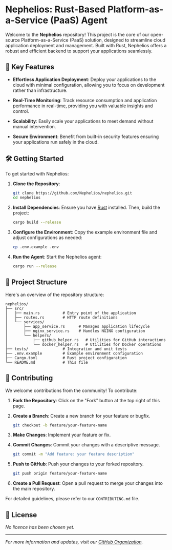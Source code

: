 # Nephelios: Rust-Based Platform-as-a-Service (PaaS) Agent

Welcome to the **Nephelios** repository! This project is the core of our open-source Platform-as-a-Service (PaaS) solution, designed to streamline cloud application deployment and management. Built with Rust, Nephelios offers a robust and efficient backend to support your applications seamlessly.

## 🚀 Key Features

- **Effortless Application Deployment**: Deploy your applications to the cloud with minimal configuration, allowing you to focus on development rather than infrastructure.

- **Real-Time Monitoring**: Track resource consumption and application performance in real-time, providing you with valuable insights and control.

- **Scalability**: Easily scale your applications to meet demand without manual intervention.

- **Secure Environment**: Benefit from built-in security features ensuring your applications run safely in the cloud.

## 🛠️ Getting Started

To get started with Nephelios:

1. **Clone the Repository**:
   ```bash
   git clone https://github.com/Nephelios/nephelios.git
   cd nephelios
   ```

2. **Install Dependencies**:
   Ensure you have [Rust](https://www.rust-lang.org/) installed. Then, build the project:
   ```bash
   cargo build --release
   ```

3. **Configure the Environment**:
   Copy the example environment file and adjust configurations as needed:
   ```bash
   cp .env.example .env
   ```

4. **Run the Agent**:
   Start the Nephelios agent:
   ```bash
   cargo run --release
   ```

## 📂 Project Structure

Here's an overview of the repository structure:

```
nephelios/
├── src/
│   ├── main.rs          # Entry point of the application
│   ├── routes.rs        # HTTP route definitions
│   └── services/
│       ├── app_service.rs      # Manages application lifecycle
│       ├── nginx_service.rs    # Handles NGINX configuration
│       └── helpers/
│           ├── github_helper.rs   # Utilities for GitHub interactions
│           └── docker_helper.rs   # Utilities for Docker operations
├── tests/               # Integration and unit tests
├── .env.example         # Example environment configuration
├── Cargo.toml           # Rust project configuration
└── README.md            # This file
```

## 🤝 Contributing

We welcome contributions from the community! To contribute:

1. **Fork the Repository**: Click on the "Fork" button at the top right of this page.

2. **Create a Branch**: Create a new branch for your feature or bugfix.
   ```bash
   git checkout -b feature/your-feature-name
   ```

3. **Make Changes**: Implement your feature or fix.

4. **Commit Changes**: Commit your changes with a descriptive message.
   ```bash
   git commit -m "Add feature: your feature description"
   ```

5. **Push to GitHub**: Push your changes to your forked repository.
   ```bash
   git push origin feature/your-feature-name
   ```

6. **Create a Pull Request**: Open a pull request to merge your changes into the main repository.

For detailed guidelines, please refer to our `CONTRIBUTING.md` file.

## 📄 License

_No licence has been chosen yet._

---

*For more information and updates, visit our [GitHub Organization](https://github.com/Nephelios).* 